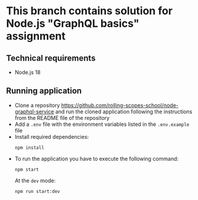 # This branch contains solution for Node.js "GraphQL basics" assignment

## Technical requirements
- Node.js 18

## Running application
- Clone a repository https://github.com/rolling-scopes-school/node-graphql-service 
and run the cloned application following the instructions from the README file of the repository
- Add a `.env` file with the environment variables listed in the `.env.example` file
- Install required dependencies:
  ```
  npm install
  ```
- To run the application you have to execute the following command:
  ```
  npm start
  ```
  At the `dev` mode:
  ```
  npm run start:dev
  ```
